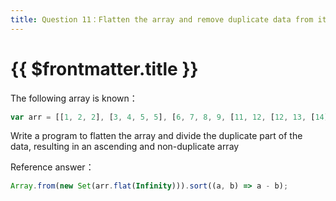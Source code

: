 ```yaml
---
title: Question 11：Flatten the array and remove duplicate data from it, resulting in an ascending, non-duplicate array
---
```


# {{ $frontmatter.title }}

The following array is known：

```js
var arr = [[1, 2, 2], [3, 4, 5, 5], [6, 7, 8, 9, [11, 12, [12, 13, [14]]]], 10];
```

Write a program to flatten the array and divide the duplicate part of the data, resulting in an ascending and non-duplicate array

Reference answer：

```js
Array.from(new Set(arr.flat(Infinity))).sort((a, b) => a - b);
```
